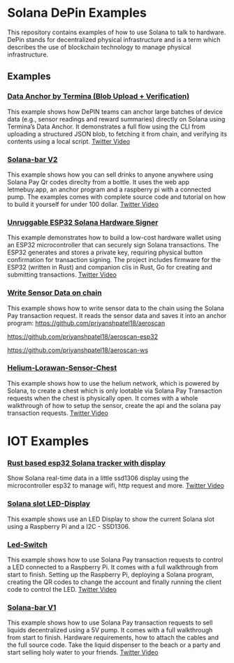 # Solana DePin Examples

This repository contains examples of how to use Solana to talk to hardware.
DePin stands for decentralized physical infrastructure and is a term which describes the use of blockchain technology to manage physical infrastructure.

## Examples

### [Data Anchor by Termina (Blob Upload + Verification)](./termina-data-module/README.md)

This example shows how DePIN teams can anchor large batches of device data (e.g., sensor readings and reward summaries) directly on Solana using Termina’s Data Anchor.
It demonstrates a full flow using the CLI from uploading a structured JSON blob, to fetching it from chain, and verifying its contents using a local script.
[Twitter Video](https://x.com/Terminaxyz/status/1909263420278394899)

### [Solana-bar V2](https://github.com/Woody4618/bar)

This example shows how you can sell drinks to anyone anywhere using Solana Pay Qr codes direclty from a bottle. 
It uses the web app letmebuy.app, an anchor program and a raspberry pi with a connected pump. 
The examples comes with complete source code and tutorial on how to build it yourself for under 100 dollar.
[Twitter Video](https://x.com/zCase_/status/1922321757693784198)

### [Unruggable ESP32 Solana Hardware Signer](https://github.com/hogyzen12/unruggable-rust-esp32)

This example demonstrates how to build a low-cost hardware wallet using an ESP32 microcontroller that can securely sign Solana transactions. The ESP32 generates and stores a private key, requiring physical button confirmation for transaction signing. The project includes firmware for the ESP32 (written in Rust) and companion clis in Rust, Go for creating and submitting transactions.
[Twitter Video](https://x.com/bill_papas_12/status/1903308186498596979)

### [Write Sensor Data on chain](https://x.com/priyansh_ptl18/status/1903940356070424825)

This example shows how to write sensor data to the chain using the Solana Pay transaction request. It reads the sensor data and saves it into an anchor program:
https://github.com/priyanshpatel18/aeroscan

https://github.com/priyanshpatel18/aeroscan-esp32

https://github.com/priyanshpatel18/aeroscan-ws

### [Helium-Lorawan-Sensor-Chest](./helium-lorawan-chest/README.md)

This example shows how to use the helium network, which is powered by Solana, to create a chest which is only lootable via Solana Pay Transaction requests when the chest is physically open.
It comes with a whole walkthrough of how to setup the sensor, create the api and the solana pay transaction requests.
[Twitter Video](https://x.com/solana_devs/status/1707043184373637411)


# IOT Examples

### [Rust based esp32 Solana tracker with display](https://github.com/Mantistc/esp32-ssd1306-solana)

Show Solana real-time data in a little ssd1306 display using the microcontroller esp32 to manage wifi, http request and more.
[Twitter Video](https://x.com/lich01_/status/1899208452167102621)

### [Solana slot LED-Display](https://github.com/solana-developers/solana-depin-examples/tree/main/Raspberry-LED-display)

This example shows use an LED Display to show the current Solana slot using a Raspberry Pi and a I2C - SSD1306.

### [Led-Switch](./led-switch/README.md)

This example shows how to use Solana Pay transaction requests to control a LED connected to a Raspberry Pi.
It comes with a full walkthrough from start to finish. Setting up the Raspberry Pi, deploying a Solana program, creating the QR codes to change the account and finally running the client code to control the LED.
[Twitter Video](https://twitter.com/solana_devs/status/1691563319457403301)

### [Solana-bar V1](./solana-bar/README.md)

This example shows how to use Solana Pay transaction requests to sell liquids decentralized using a 5V pump.
It comes with a full walkthrough from start to finish. Hardware requirements, how to attach the cables and the full source code.
Take the liquid dispenser to the beach or a party and start selling holy water to your friends.
[Twitter Video](https://twitter.com/solana_devs/status/1697023233789145421)


